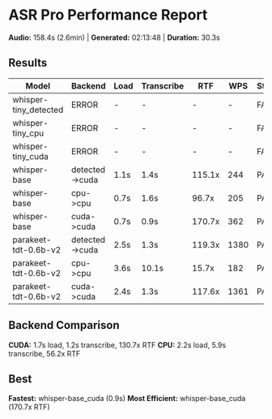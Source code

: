 # ASR Pro Performance Report

**Audio:** 158.4s (2.6min) | **Generated:** 02:13:48 | **Duration:** 30.3s

## Results

| Model | Backend | Load | Transcribe | RTF | WPS | Status |
|-------|---------|------|------------|-----|-----|--------|
| whisper-tiny_detected | ERROR | - | - | - | - | FAIL |
| whisper-tiny_cpu | ERROR | - | - | - | - | FAIL |
| whisper-tiny_cuda | ERROR | - | - | - | - | FAIL |
| whisper-base | detected->cuda | 1.1s | 1.4s | 115.1x | 244 | PASS |
| whisper-base | cpu->cpu | 0.7s | 1.6s | 96.7x | 205 | PASS |
| whisper-base | cuda->cuda | 0.7s | 0.9s | 170.7x | 362 | PASS |
| parakeet-tdt-0.6b-v2 | detected->cuda | 2.5s | 1.3s | 119.3x | 1380 | PASS |
| parakeet-tdt-0.6b-v2 | cpu->cpu | 3.6s | 10.1s | 15.7x | 182 | PASS |
| parakeet-tdt-0.6b-v2 | cuda->cuda | 2.4s | 1.3s | 117.6x | 1361 | PASS |

## Backend Comparison

**CUDA:** 1.7s load, 1.2s transcribe, 130.7x RTF
**CPU:** 2.2s load, 5.9s transcribe, 56.2x RTF

## Best
**Fastest:** whisper-base_cuda (0.9s)
**Most Efficient:** whisper-base_cuda (170.7x RTF)